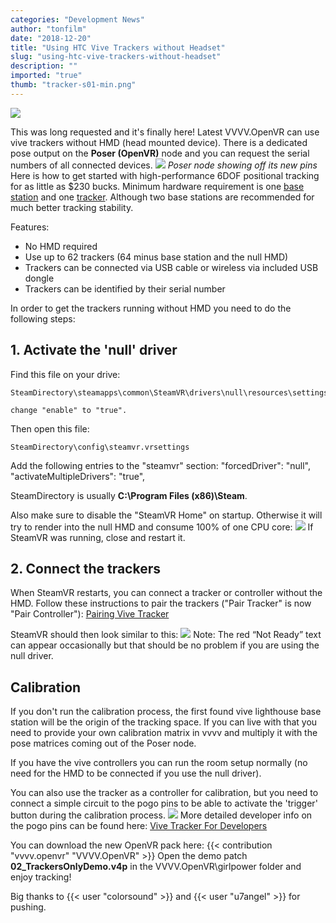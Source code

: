 ```yaml
---
categories: "Development News"
author: "tonfilm"
date: "2018-12-20"
title: "Using HTC Vive Trackers without Headset"
slug: "using-htc-vive-trackers-without-headset"
description: ""
imported: "true"
thumb: "tracker-s01-min.png"
---
```



![](tracker-s01-min.png)

This was long requested and it's finally here! Latest VVVV.OpenVR can use vive trackers without HMD (head mounted device). There is a dedicated pose output on the **Poser (OpenVR)** node and you can request the serial numbers of all connected devices.
![](01_Poser.PNG)
*Poser node showing off its new pins*
Here is how to get started with high-performance 6DOF positional tracking for as little as $230 bucks. Minimum hardware requirement is one [base station](https://www.vive.com/us/accessory/base-station) and one [tracker](https://www.vive.com/us/vive-tracker). Although two base stations are recommended for much better tracking stability.

Features:
- No HMD required
- Use up to 62 trackers (64 minus base station and the null HMD)
- Trackers can be connected via USB cable or wireless via included USB dongle
- Trackers can be identified by their serial number

In order to get the trackers running without HMD you need to do the following steps:
## 1. Activate the 'null' driver
Find this file on your drive:
```
SteamDirectory\steamapps\common\SteamVR\drivers\null\resources\settings\default.vrsettings
```
    change "enable" to "true".

Then open this file:
```
SteamDirectory\config\steamvr.vrsettings
```
Add the following entries to the "steamvr" section:
    "forcedDriver": "null",
    "activateMultipleDrivers": "true",

SteamDirectory is usually **C:\Program Files (x86)\Steam**.

Also make sure to disable the "SteamVR Home" on startup. Otherwise it will try to render into the null HMD and consume 100% of one CPU core:
![](20_disable%20home.PNG)
If SteamVR was running, close and restart it.

## 2. Connect the trackers
When SteamVR restarts, you can connect a tracker or controller without the HMD. Follow these instructions to pair the trackers ("Pair Tracker" is now "Pair Controller"): [Pairing Vive Tracker](https://www.vive.com/eu/support/accessory/category_howto/pairing-vive-tracker.html)

SteamVR should then look similar to this:
![](10_steam.PNG)
Note: The red “Not Ready” text can appear occasionally but that should be no problem if you are using the null driver.

## Calibration
If you don't run the calibration process, the first found vive lighthouse base station will be the origin of the tracking space. If you can live with that you need to provide your own calibration matrix in vvvv and multiply it with the pose matrices coming out of the Poser node.

If you have the vive controllers you can run the room setup normally (no need for the HMD to be connected if you use the null driver).

You can also use the tracker as a controller for calibration, but you need to connect a simple circuit to the pogo pins to be able to activate the 'trigger' button during the calibration process.
![](826675150388104_r.png)
More detailed developer info on the pogo pins can be found here: [Vive Tracker For Developers](https://developer.vive.com/us/vive-tracker-for-developer)

You can download the new OpenVR pack here: {{< contribution "vvvv.openvr" "VVVV.OpenVR" >}}
Open the demo patch **02_TrackersOnlyDemo.v4p** in the VVVV.OpenVR\girlpower folder and enjoy tracking!

Big thanks to {{< user "colorsound" >}} and {{< user "u7angel" >}} for pushing.